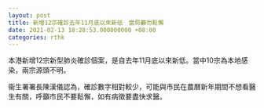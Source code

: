 ```yaml
---
layout: post
title: 新增12宗確診去年11月底以來新低　當局籲勿鬆懈
date: 2021-02-13 18:28:53.000000000 +08:00
categories: rthk
---
```


本港新增12宗新型肺炎確診個案，是自去年11月底以來新低。當中10宗為本地感染，兩宗源頭不明。

衞生署署長陳漢儀認為，確診數字相對較少，可能與市民在農曆新年期間不想看醫生有關，呼籲市民不要鬆懈，如有病徵要盡快求醫。
